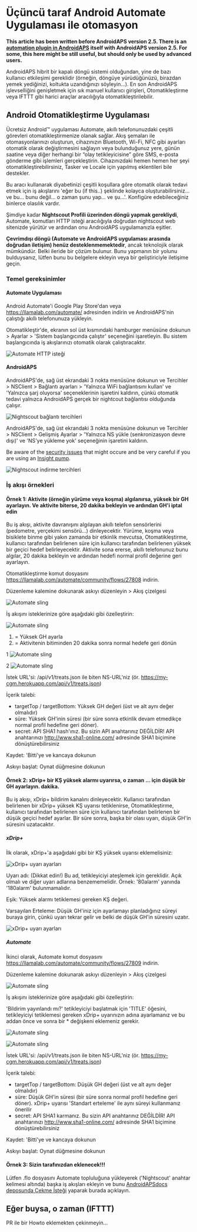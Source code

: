 # Üçüncü taraf Android Automate Uygulaması ile otomasyon

**This article has been written before AndroidAPS version 2.5. There is an [automation plugin in AndroidAPS](./Automation.md) itself with AndroidAPS version 2.5. For some, this here might be still useful, but should only be used by advanced users.**

AndroidAPS hibrit bir kapalı döngü sistemi olduğundan, yine de bazı kullanıcı etkileşimi gereklidir (örneğin, döngüye yürüdüğünüzü, birazdan yemek yediğinizi, koltukta uzandığınızı söyleyin...). En son AndroidAPS işlevselliğini genişletmek için sık manuel kullanıcı girişleri, Otomatikleştirme veya IFTTT gibi harici araçlar aracılığıyla otomatikleştirilebilir.

## Android Otomatikleştirme Uygulaması

Ücretsiz Android™ uygulaması Automate, akıllı telefonunuzdaki çeşitli görevleri otomatikleştirmenize olanak sağlar. Akış şemaları ile otomasyonlarınızı oluşturun, cihazınızın Bluetooth, Wi-Fi, NFC gibi ayarları otomatik olarak değiştirmesini sağlayın veya bulunduğunuz yere, günün saatine veya diğer herhangi bir “olay tetikleyicisine” göre SMS, e-posta gönderme gibi işlemleri gerçekleştirin. Cihazınızdaki hemen hemen her şeyi otomatikleştirebilirsiniz, Tasker ve Locale için yapılmış eklentileri bile destekler.

Bu aracı kullanarak diyabetinizi çeşitli koşullara göre otomatik olarak tedavi etmek için iş akışlarını 'eğer bu (if this..) şeklinde kolayca oluşturabilirsiniz... ve bu... bunu değil... o zaman şunu yap... ve şu...'. Konfigüre edebileceğiniz binlerce olasılık vardır.

Şimdiye kadar **Nightscout Profili üzerinden döngü yapmak gerekliydi**, Automate, komutları HTTP isteği aracılığıyla doğrudan nightscout web sitenizde yürütür ve ardından onu AndroidAPS uygulamanızla eşitler.

**Çevrimdışı döngü (Automate ve AndroidAPS uygulaması arasında doğrudan iletişim) henüz desteklenmemektedir**, ancak teknolojik olarak mümkündür. Belki ileride bir çözüm bulunur. Bunu yapmanın bir yolunu bulduysanız, lütfen bunu bu belgelere ekleyin veya bir geliştiriciyle iletişime geçin.

### Temel gereksinimler

#### Automate Uygulaması

Android Automate'i Google Play Store'dan veya <https://llamalab.com/automate/> adresinden indirin ve AndroidAPS'nin çalıştığı akıllı telefonunuza yükleyin.

Otomatikleştir'de, ekranın sol üst kısmındaki hamburger menüsüne dokunun > Ayarlar > 'Sistem başlangıcında çalıştır' seçeneğini işaretleyin. Bu sistem başlangıcında iş akışlarınızı otomatik olarak çalıştıracaktır.

![Automate HTTP isteği](../images/automate-app2.png)

#### AndroidAPS

AndroidAPS'de, sağ üst ekrandaki 3 nokta menüsüne dokunun ve Tercihler > NSClient > Bağlantı ayarları > 'Yalnızca WiFi bağlantısını kullan' ve 'Yalnızca şarj oluyorsa' seçeneklerinin işaretini kaldırın, çünkü otomatik tedavi yalnızca AndroidAPS gerçek bir nightcout bağlantısı olduğunda çalışır.

![Nightscout bağlantı tercihleri](../images/automate-aaps1.jpg)

AndroidAPS'de, sağ üst ekrandaki 3 nokta menüsüne dokunun ve Tercihler > NSClient > Gelişmiş Ayarlar > 'Yalnızca NS yükle (senkronizasyon devre dışı)' ve 'NS'ye yükleme yok' seçeneğinin işaretini kaldırın.

Be aware of the [security issues](../Installing-AndroidAPS/Nightscout.md#security-considerations) that might occure and be very careful if you are using an [Insight pump](../Configuration/Accu-Chek-Insight-Pump#settings-in-aaps).

![Nightscout indirme tercihleri](../images/automate-aaps2.jpg)

### İş akışı örnekleri

#### Örnek 1: Aktivite (örneğin yürüme veya koşma) algılanırsa, yüksek bir GH ayarlayın. Ve aktivite biterse, 20 dakika bekleyin ve ardından GH'i iptal edin

Bu iş akışı, aktivite davranışını algılayan akıllı telefon sensörlerini (pedometre, yerçekimi sensörü...) dinleyecektir. Yürüme, koşma veya bisiklete binme gibi yakın zamanda bir etkinlik mevcutsa, Otomatikleştirme, kullanıcı tarafından belirlenen süre için kullanıcı tarafından belirlenen yüksek bir geçici hedef belirleyecektir. Aktivite sona ererse, akıllı telefonunuz bunu algılar, 20 dakika bekleyin ve ardından hedefi normal profil değerine geri ayarlayın.

Otomatikleştirme komut dosyasını <https://llamalab.com/automate/community/flows/27808> indirin.

Düzenleme kalemine dokunarak askıyı düzenleyin > Akış çizelgesi

![Automate sling](../images/automate-app3.png)

İş akışını isteklerinize göre aşağıdaki gibi özelleştirin:

![Automate sling](../images/automate-app6.png)

1. = Yüksek GH ayarla
2. = Aktivitenin bitiminden 20 dakika sonra normal hedefe geri dönün

1 ![Automate sling](../images/automate-app1.png)

2 ![Automate sling](../images/automate-app5.png)

İstek URL'si: /api/v1/treats.json ile biten NS-URL'niz (ör. https://my-cgm.herokuapp.com/api/v1/treats.json)

İçerik talebi:

* targetTop / targetBottom: Yüksek GH değeri (üst ve alt aynı değer olmalıdır)
* süre: Yüksek GH'inin süresi (bir süre sonra etkinlik devam etmedikçe normal profil hedefine geri döner). 
* secret: API SHA1 hash'ınız. Bu sizin API anahtarınız DEĞİLDİR! API anahtarınızı <http://www.sha1-online.com/> adresinde SHA1 biçimine dönüştürebilirsiniz

Kaydet: 'Bitti'ye ve kancaya dokunun

Askıyı başlat: Oynat düğmesine dokunun

#### Örnek 2: xDrip+ bir KŞ yüksek alarmı uyarırsa, o zaman ... için düşük bir GH ayarlayın. dakika.

Bu iş akışı, xDrip+ bildirim kanalını dinleyecektir. Kullanıcı tarafından belirlenen bir xDrip+ yüksek KŞ uyarısı tetiklenirse, Otomatikleştirme, kullanıcı tarafından belirlenen süre için kullanıcı tarafından belirlenen bir düşük geçici hedef ayarlar. Bir süre sonra, başka bir olası uyarı, düşük GH'in süresini uzatacaktır.

##### xDrip+

İlk olarak, xDrip+'a aşağıdaki gibi bir KŞ yüksek uyarısı eklemelisiniz:

![xDrip+ uyarı ayarları](../images/automate-xdrip1.png)

Uyarı adı: (Dikkat edin!) Bu ad, tetikleyiciyi ateşlemek için gereklidir. Açık olmalı ve diğer uyarı adlarına benzememelidir. Örnek: '80alarm' yanında '180alarm' bulunmamalıdır.

Eşik: Yüksek alarmı tetiklemesi gereken KŞ değeri.

Varsayılan Erteleme: Düşük GH'iniz için ayarlamayı planladığınız süreyi buraya girin, çünkü uyarı tekrar gelir ve belki de düşük GH'in süresini uzatır.

![xDrip+ uyarı ayarları](../images/automate-xdrip2.png)

##### Automate

İkinci olarak, Automate komut dosyasını <https://llamalab.com/automate/community/flows/27809> indirin.

Düzenleme kalemine dokunarak askıyı düzenleyin > Akış çizelgesi

![Automate sling](../images/automate-app3.png)

İş akışını isteklerinize göre aşağıdaki gibi özelleştirin:

'Bildirim yayınlandı mı?' tetikleyiciyi başlatmak için 'TITLE' öğesini, tetikleyiciyi tetiklemesi gereken xDrip+ uyarınızın adına ayarlamanız ve bu addan önce ve sonra bir * değişkeni eklemeniz gerekir.

![Automate sling](../images/automate-app7.png)

![Automate sling](../images/automate-app4.png)

İstek URL'si: /api/v1/treats.json ile biten NS-URL'niz (ör. https://my-cgm.herokuapp.com/api/v1/treats.json)

İçerik talebi:

* targetTop / targetBottom: Düşük GH değeri (üst ve alt aynı değer olmalıdır)
* süre: Düşük GH'in süresi (bir süre sonra normal profil hedefine geri döner). xDrip+ uyarısı 'Standart erteleme' ile aynı süreyi kullanmanız önerilir
* secret: API SHA1 karmanız. Bu sizin API anahtarınız DEĞİLDİR! API anahtarınızı <http://www.sha1-online.com/> adresinde SHA1 biçimine dönüştürebilirsiniz

Kaydet: 'Bitti'ye ve kancaya dokunun

Askıyı başlat: Oynat düğmesine dokunun

#### Örnek 3: Sizin tarafınızdan eklenecek!!!

Lütfen .flo dosyasını Automate topluluğuna yükleyerek ('Nightscout' anahtar kelimesi altında) başka iş akışları ekleyin ve bunu [AndroidAPSdocs deposunda Çekme İsteği](../make-a-PR.md) yaparak burada açıklayın.

## Eğer buysa, o zaman (IFTTT)

PR ile bir Howto eklemekten çekinmeyin...